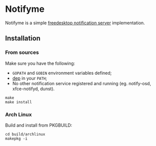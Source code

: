 Notifyme
========

Notifyme is a simple [freedesktop notification server](https://developer.gnome.org/notification-spec/) implementation.

## Installation

### From sources
Make sure you have the following:

* `GOPATH` and `GOBIN` environment variables defined;
* [dep](https://github.com/golang/dep) in your `PATH`;
* No other notification service registered and running (eg. notify-osd, xfce-notifyd, dunst).

```
make
make install
```

### Arch Linux
Build and install from PKGBUILD:
```
cd build/archlinux
makepkg -i
```
